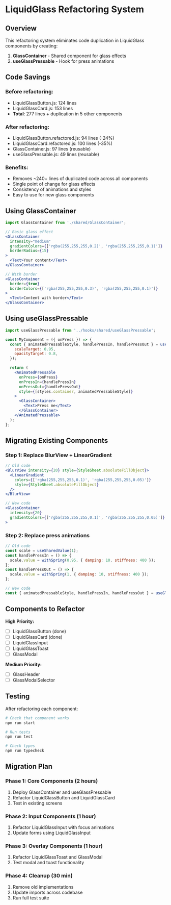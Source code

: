 # LiquidGlass Refactoring System

## Overview

This refactoring system eliminates code duplication in LiquidGlass components by creating:

1. **GlassContainer** - Shared component for glass effects
2. **useGlassPressable** - Hook for press animations

## Code Savings

### Before refactoring:
- LiquidGlassButton.js: 124 lines
- LiquidGlassCard.js: 153 lines
- **Total**: 277 lines + duplication in 5 other components

### After refactoring:
- LiquidGlassButton.refactored.js: 94 lines (-24%)
- LiquidGlassCard.refactored.js: 100 lines (-35%)
- GlassContainer.js: 97 lines (reusable)
- useGlassPressable.js: 49 lines (reusable)

### Benefits:
- Removes ~240+ lines of duplicated code across all components
- Single point of change for glass effects
- Consistency of animations and styles
- Easy to use for new glass components

## Using GlassContainer

```jsx
import GlassContainer from './shared/GlassContainer';

// Basic glass effect
<GlassContainer
  intensity="medium"
  gradientColors={['rgba(255,255,255,0.2)', 'rgba(255,255,255,0.1)']}
  borderRadius={15}
>
  <Text>Your content</Text>
</GlassContainer>

// With border
<GlassContainer
  border={true}
  borderColors={['rgba(255,255,255,0.3)', 'rgba(255,255,255,0.1)']}
>
  <Text>Content with border</Text>
</GlassContainer>
```

## Using useGlassPressable

```jsx
import useGlassPressable from '../hooks/shared/useGlassPressable';

const MyComponent = ({ onPress }) => {
  const { animatedPressableStyle, handlePressIn, handlePressOut } = useGlassPressable(true, {
    scaleTarget: 0.95,
    opacityTarget: 0.8,
  });

  return (
    <AnimatedPressable
      onPress={onPress}
      onPressIn={handlePressIn}
      onPressOut={handlePressOut}
      style={[styles.container, animatedPressableStyle]}
    >
      <GlassContainer>
        <Text>Press me</Text>
      </GlassContainer>
    </AnimatedPressable>
  );
};
```

## Migrating Existing Components

### Step 1: Replace BlurView + LinearGradient
```jsx
// Old code
<BlurView intensity={20} style={StyleSheet.absoluteFillObject}>
  <LinearGradient
    colors={['rgba(255,255,255,0.1)', 'rgba(255,255,255,0.05)']}
    style={StyleSheet.absoluteFillObject}
  />
</BlurView>

// New code
<GlassContainer
  intensity={20}
  gradientColors={['rgba(255,255,255,0.1)', 'rgba(255,255,255,0.05)']}
>
```

### Step 2: Replace press animations
```jsx
// Old code
const scale = useSharedValue(1);
const handlePressIn = () => {
  scale.value = withSpring(0.95, { damping: 10, stiffness: 400 });
};
const handlePressOut = () => {
  scale.value = withSpring(1, { damping: 10, stiffness: 400 });
};

// New code
const { animatedPressableStyle, handlePressIn, handlePressOut } = useGlassPressable();
```

## Components to Refactor

**High Priority:**
- [ ] LiquidGlassButton (done)
- [ ] LiquidGlassCard (done)
- [ ] LiquidGlassInput
- [ ] LiquidGlassToast
- [ ] GlassModal

**Medium Priority:**
- [ ] GlassHeader
- [ ] GlassModalSelector

## Testing

After refactoring each component:

```bash
# Check that component works
npm run start

# Run tests
npm run test

# Check types
npm run typecheck
```

## Migration Plan

### Phase 1: Core Components (2 hours)
1. Deploy GlassContainer and useGlassPressable
2. Refactor LiquidGlassButton and LiquidGlassCard
3. Test in existing screens

### Phase 2: Input Components (1 hour)
1. Refactor LiquidGlassInput with focus animations
2. Update forms using LiquidGlassInput

### Phase 3: Overlay Components (1 hour)
1. Refactor LiquidGlassToast and GlassModal
2. Test modal and toast functionality

### Phase 4: Cleanup (30 min)
1. Remove old implementations
2. Update imports across codebase
3. Run full test suite